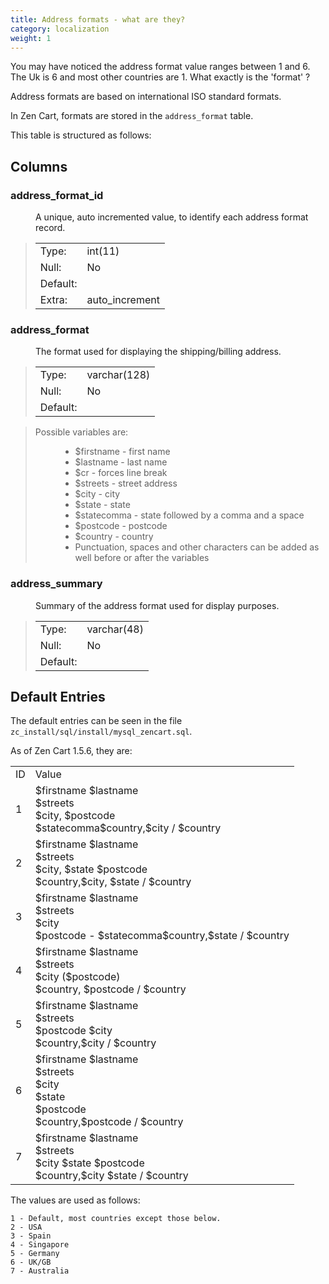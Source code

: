 ```yaml
---
title: Address formats - what are they? 
category: localization
weight: 1
---
```

You may have noticed the address format value ranges between 1 and 6.
The Uk is 6 and most other countries are 1. 
What exactly is the 'format' ?

Address formats are based on international ISO standard formats.

In Zen Cart, formats are stored in the `address_format` table. 

This table is structured as follows: 

## Columns

### address_format_id 

<dl>

<dd>A unique, auto incremented value, to identify each address format record.</dd>

</dl>

> <table>
> 
> <tbody>
> 
> <tr>
> 
> <td>Type:</td>
> 
> <td>int(11)</td>
> 
> </tr>
> 
> <tr>
> 
> <td>Null:</td>
> 
> <td>No</td>
> 
> </tr>
> 
> <tr>
> 
> <td>Default:</td>
> 
> <td></td>
> 
> </tr>
> 
> <tr>
> 
> <td>Extra:</td>
> 
> <td>auto_increment</td>
> 
> </tr>
> 
> </tbody>
> 
> </table>

### address_format

<dl>

<dd>The format used for displaying the shipping/billing address.</dd>

</dl>

> <table>
> 
> <tbody>
> 
> <tr>
> 
> <td>Type:</td>
> 
> <td>varchar(128)</td>
> 
> </tr>
> 
> <tr>
> 
> <td>Null:</td>
> 
> <td>No</td>
> 
> </tr>
> 
> <tr>
> 
> <td>Default:</td>
> 
> <td></td>
> 
> </tr>
> 
> </tbody>
> 
> </table>

> Possible variables are:
> 
> <dl>
> 
> <dd>
> 
> *   $firstname - first name
> *   $lastname - last name
> *   $cr - forces line break
> *   $streets - street address
> *   $city - city
> *   $state - state
> *   $statecomma - state followed by a comma and a space
> *   $postcode - postcode
> *   $country - country
> *   Punctuation, spaces and other characters can be added as well before or after the variables
> 
> </dd>
> 
> </dl>
> 
### address_summary

<dl>

<dd>Summary of the address format used for display purposes.</dd>

</dl>

> <table>
> 
> <tbody>
> 
> <tr>
> 
> <td>Type:</td>
> 
> <td>varchar(48)</td>
> 
> </tr>
> 
> <tr>
> 
> <td>Null:</td>
> 
> <td>No</td>
> 
> </tr>
> 
> <tr>
> 
> <td>Default:</td>
> 
> <td></td>
> 
> </tr>
> 
> </tbody>
> 
> </table>

## Default Entries

The default entries can be seen in the file `zc_install/sql/install/mysql_zencart.sql`.

As of Zen Cart 1.5.6, they are: 

<table>
<tr><td>ID</td><td>Value</td></tr>
<tr><td>1</td><td> $firstname $lastname<br>$streets<br>$city, $postcode<br>$statecomma$country,$city / $country</td></tr>
<tr><td>2</td><td> $firstname $lastname<br>$streets<br>$city, $state    $postcode<br>$country,$city, $state / $country</td></tr>
<tr><td>3</td><td> $firstname $lastname<br>$streets<br>$city<br>$postcode - $statecomma$country,$state / $country</td></tr>
<tr><td>4</td><td> $firstname $lastname<br>$streets<br>$city ($postcode)<br>$country, $postcode / $country</td></tr>
<tr><td>5</td><td> $firstname $lastname<br>$streets<br>$postcode $city<br>$country,$city / $country</td></tr>
<tr><td>6</td><td> $firstname $lastname<br>$streets<br>$city<br>$state<br>$postcode<br>$country,$postcode / $country</td></tr>
<tr><td>7</td><td> $firstname $lastname<br>$streets<br>$city $state $postcode<br>$country,$city $state / $country</td></tr>
</table>

The values are used as follows: 
```
1 - Default, most countries except those below. 
2 - USA 
3 - Spain 
4 - Singapore 
5 - Germany 
6 - UK/GB 
7 - Australia
```

